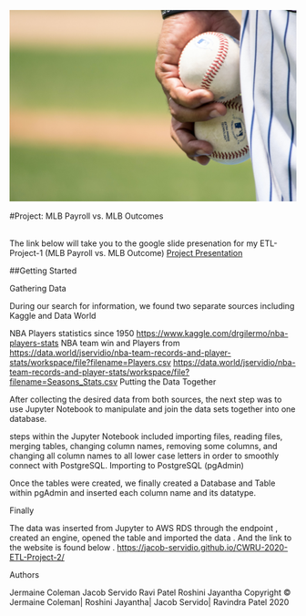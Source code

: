 ![Baseball Image](https://github.com/jessfett/ETL-Project-1/blob/main/Images/jose-morales-3k_FcShH0jY-unsplash.jpg
)

#Project: MLB Payroll vs. MLB Outcomes</br></br>

The link below will take you to the google slide presenation for my ETL-Project-1 (MLB Payroll vs. MLB Outcome)
[Project Presentation](https://docs.google.com/presentation/d/14S_7Sir97bALFzHrfzwbBoxfyIS9VENwlw5ANf3TPEw/edit?usp=sharing)

##Getting Started

Gathering Data

During our search for information, we found two separate sources including Kaggle and Data World

NBA Players statistics since 1950 https://www.kaggle.com/drgilermo/nba-players-stats
NBA team win and Players from https://data.world/jservidio/nba-team-records-and-player-stats/workspace/file?filename=Players.csv https://data.world/jservidio/nba-team-records-and-player-stats/workspace/file?filename=Seasons_Stats.csv
Putting the Data Together

After collecting the desired data from both sources, the next step was to use Jupyter Notebook to manipulate and join the data sets together into one database.

steps within the Jupyter Notebook included importing files, reading files, merging tables, changing column names, removing some columns, and changing all column names to all lower case letters in order to smoothly connect with PostgreSQL.
Importing to PostgreSQL (pgAdmin)

Once the tables were created, we finally created a Database and Table within pgAdmin and inserted each column name and its datatype.

Finally

The data was inserted from Jupyter to AWS RDS through the endpoint , created an engine, opened the table and imported the data . And the link to the website is found below . https://jacob-servidio.github.io/CWRU-2020-ETL-Project-2/

Authors

Jermaine Coleman
Jacob Servido
Ravi Patel
Roshini Jayantha
Copyright © Jermaine Coleman| Roshini Jayantha| Jacob Servido| Ravindra Patel 2020
